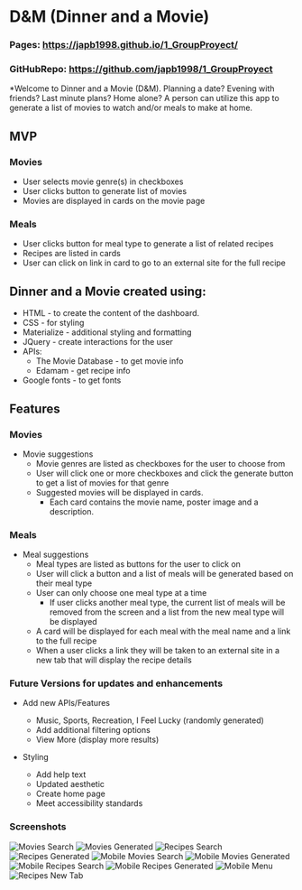 # D&M (Dinner and a Movie)
### Pages: https://japb1998.github.io/1_GroupProyect/
### GitHubRepo: https://github.com/japb1998/1_GroupProyect


*Welcome to Dinner and a Movie (D&M). Planning a date? Evening with friends? Last minute plans? Home alone? A person can utilize this app to generate a list of movies to watch and/or meals to make at home.

## MVP
### Movies
* User selects movie genre(s) in checkboxes
* User clicks button to generate list of movies
* Movies are displayed in cards on the movie page

### Meals
* User clicks button for meal type to generate a list of related recipes
* Recipes are listed in cards
* User can click on link in card to go to an external site for the full recipe

## Dinner and a Movie created using:
* HTML - to create the content of the dashboard. 
* CSS - for styling
* Materialize - additional styling and formatting
* JQuery - create interactions for the user
* APIs:
    * The Movie Database - to get movie info
    * Edamam - get recipe info
* Google fonts - to get fonts 

## Features
### Movies
* Movie suggestions
   * Movie genres are listed as checkboxes for the user to choose from
   * User will click one or more checkboxes and click the generate button to get a list of movies for that genre
   * Suggested movies will be displayed in cards.
        * Each card contains the movie name, poster image and a description.

### Meals
* Meal suggestions
    * Meal types are listed as buttons for the user to click on
    * User will click a button and a list of meals will be generated based on their meal type
    * User can only choose one meal type at a time
        * If user clicks another meal type, the current list of meals will be removed from the screen and a list from the new meal type will be displayed
    * A card will be displayed for each meal with the meal name and a link to the full recipe
    * When a user clicks a link they will be taken to an external site in a new tab that will display the recipe details

### Future Versions for updates and enhancements
* Add new APIs/Features
    * Music, Sports, Recreation, I Feel Lucky (randomly generated)
    * Add additional filtering options
    * View More (display more results)

* Styling
    * Add help text
    * Updated aesthetic
    * Create home page
    * Meet accessibility standards


### Screenshots

![Movies Search](assets/MoviesSearch.png)
![Movies Generated](assets/MoviesGenerated.png)
![Recipes Search](assets/RecipesSearch.png)
![Recipes Generated](assets/RecipesGenerated.png)
![Mobile Movies Search](assets/MobileMoviesSearch.png)
![Mobile Movies Generated](assets/MobileMoviesGenerated.png)
![Mobile Recipes Search](assets/MobileRecipesSearch.png)
![Mobile Recipes Generated](assets/MobileRecipesGenerated.png)
![Mobile Menu](assets/MobileMenu.png)
![Recipes New Tab](assets/RecipesNewTab.png)


